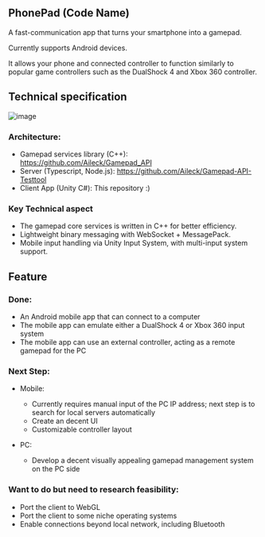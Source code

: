 PhonePad (Code Name)
-----------------------
A fast-communication app that turns your smartphone into a gamepad. 

Currently supports Android devices. 

It allows your phone and connected controller to function similarly to popular game controllers such as the DualShock 4 and Xbox 360 controller.

## Technical specification
![image](https://github.com/user-attachments/assets/e65f9655-76ed-431d-8856-86d3384e1114)

### Architecture:
 - Gamepad services library (C++): https://github.com/Aileck/Gamepad_API
 - Server (Typescript, Node.js): https://github.com/Aileck/Gamepad-API-Testtool 
 - Client App (Unity C#): This repository :)
   
### Key Technical aspect
- The gamepad core services is written in C++ for better efficiency.
- Lightweight binary messaging with WebSocket + MessagePack.
- Mobile input handling via Unity Input System, with multi-input system support.

## Feature
### Done:
- An Android mobile app that can connect to a computer
- The mobile app can emulate either a DualShock 4 or Xbox 360 input system
- The mobile app can use an external controller, acting as a remote gamepad for the PC

### Next Step:
- Mobile:
  - Currently requires manual input of the PC IP address; next step is to search for local servers automatically
  - Create an decent UI
  - Customizable controller layout

- PC:
  - Develop a decent visually appealing gamepad management system on the PC side

### Want to do but need to research feasibility:
- Port the client to WebGL
- Port the client to some niche operating systems
- Enable connections beyond local network, including Bluetooth
